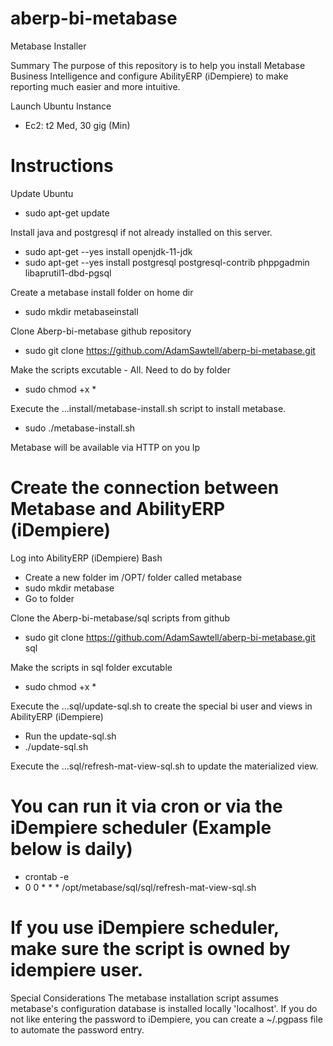# aberp-bi-metabase

Metabase Installer

Summary
The purpose of this repository is to help you install Metabase Business Intelligence and configure AbilityERP (iDempiere) to make reporting much easier and more intuitive.

Launch Ubuntu Instance
  - Ec2: t2 Med, 30 gig (Min)

# Instructions

Update Ubuntu 
  - sudo apt-get update

Install java and postgresql if not already installed on this server.
  - sudo apt-get --yes install openjdk-11-jdk
  - sudo apt-get --yes install postgresql postgresql-contrib phppgadmin libaprutil1-dbd-pgsql

Create a metabase install folder on home dir
  - sudo mkdir metabaseinstall

Clone Aberp-bi-metabase github repository
  - sudo git clone https://github.com/AdamSawtell/aberp-bi-metabase.git

Make the scripts excutable - All. Need to do by folder
  - sudo chmod +x *

Execute the ...install/metabase-install.sh script to install metabase.
  - sudo ./metabase-install.sh

Metabase will be available via HTTP on you Ip

# Create the connection between Metabase and AbilityERP (iDempiere)

Log into AbilityERP (iDempiere) Bash
- Create a new folder im /OPT/ folder called metabase
- sudo mkdir metabase
- Go to folder

Clone the Aberp-bi-metabase/sql scripts from github
  - sudo git clone https://github.com/AdamSawtell/aberp-bi-metabase.git sql

Make the scripts in sql folder excutable
  - sudo chmod +x *

Execute the ...sql/update-sql.sh to create the special bi user and views in AbilityERP (iDempiere)
  - Run the update-sql.sh
  - ./update-sql.sh

Execute the ...sql/refresh-mat-view-sql.sh to update the materialized view.

# You can run it via cron or via the iDempiere scheduler (Example below is daily)
  - crontab -e
  - 0 0 * * * /opt/metabase/sql/sql/refresh-mat-view-sql.sh

# If you use iDempiere scheduler, make sure the script is owned by idempiere user.

Special Considerations
The metabase installation script assumes metabase's configuration database is installed locally 'localhost'.
If you do not like entering the password to iDempiere, you can create a ~/.pgpass file to automate the password entry.
